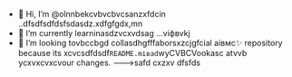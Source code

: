 - 👋 Hi, I’m @olnnbekcvbvcbvcsanzxfdcin ..dfsdfsdfdsfsdasdz.xdfgfgdx,mn
- 🌱 I’m currently learninasdzvcxvdsag ...vіфвvkj
- 💞️ I’m looking tovbccbgd collasdhgfffaborsxzcjgfcial аівмс✨ repository because its xcvcsdfdsdf`README.mіваd`wyCVBCVookasc atvvb ycxvxcvxcvour changes.
--->safd
cxzxv
dfsfds
